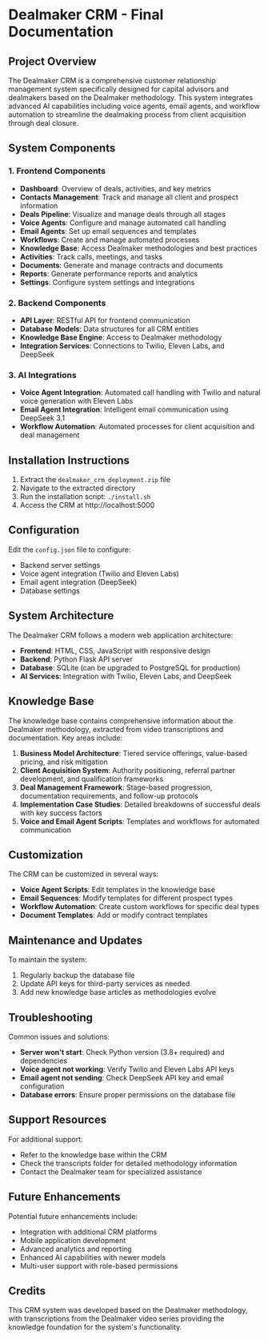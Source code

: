 # Dealmaker CRM - Final Documentation

## Project Overview

The Dealmaker CRM is a comprehensive customer relationship management system specifically designed for capital advisors and dealmakers based on the Dealmaker methodology. This system integrates advanced AI capabilities including voice agents, email agents, and workflow automation to streamline the dealmaking process from client acquisition through deal closure.

## System Components

### 1. Frontend Components
- **Dashboard**: Overview of deals, activities, and key metrics
- **Contacts Management**: Track and manage all client and prospect information
- **Deals Pipeline**: Visualize and manage deals through all stages
- **Voice Agents**: Configure and manage automated call handling
- **Email Agents**: Set up email sequences and templates
- **Workflows**: Create and manage automated processes
- **Knowledge Base**: Access Dealmaker methodologies and best practices
- **Activities**: Track calls, meetings, and tasks
- **Documents**: Generate and manage contracts and documents
- **Reports**: Generate performance reports and analytics
- **Settings**: Configure system settings and integrations

### 2. Backend Components
- **API Layer**: RESTful API for frontend communication
- **Database Models**: Data structures for all CRM entities
- **Knowledge Base Engine**: Access to Dealmaker methodology
- **Integration Services**: Connections to Twilio, Eleven Labs, and DeepSeek

### 3. AI Integrations
- **Voice Agent Integration**: Automated call handling with Twilio and natural voice generation with Eleven Labs
- **Email Agent Integration**: Intelligent email communication using DeepSeek 3.1
- **Workflow Automation**: Automated processes for client acquisition and deal management

## Installation Instructions

1. Extract the `dealmaker_crm_deployment.zip` file
2. Navigate to the extracted directory
3. Run the installation script: `./install.sh`
4. Access the CRM at http://localhost:5000

## Configuration

Edit the `config.json` file to configure:
- Backend server settings
- Voice agent integration (Twilio and Eleven Labs)
- Email agent integration (DeepSeek)
- Database settings

## System Architecture

The Dealmaker CRM follows a modern web application architecture:
- **Frontend**: HTML, CSS, JavaScript with responsive design
- **Backend**: Python Flask API server
- **Database**: SQLite (can be upgraded to PostgreSQL for production)
- **AI Services**: Integration with Twilio, Eleven Labs, and DeepSeek

## Knowledge Base

The knowledge base contains comprehensive information about the Dealmaker methodology, extracted from video transcriptions and documentation. Key areas include:

1. **Business Model Architecture**: Tiered service offerings, value-based pricing, and risk mitigation
2. **Client Acquisition System**: Authority positioning, referral partner development, and qualification frameworks
3. **Deal Management Framework**: Stage-based progression, documentation requirements, and follow-up protocols
4. **Implementation Case Studies**: Detailed breakdowns of successful deals with key success factors
5. **Voice and Email Agent Scripts**: Templates and workflows for automated communication

## Customization

The CRM can be customized in several ways:
- **Voice Agent Scripts**: Edit templates in the knowledge base
- **Email Sequences**: Modify templates for different prospect types
- **Workflow Automation**: Create custom workflows for specific deal types
- **Document Templates**: Add or modify contract templates

## Maintenance and Updates

To maintain the system:
1. Regularly backup the database file
2. Update API keys for third-party services as needed
3. Add new knowledge base articles as methodologies evolve

## Troubleshooting

Common issues and solutions:
- **Server won't start**: Check Python version (3.8+ required) and dependencies
- **Voice agent not working**: Verify Twilio and Eleven Labs API keys
- **Email agent not sending**: Check DeepSeek API key and email configuration
- **Database errors**: Ensure proper permissions on the database file

## Support Resources

For additional support:
- Refer to the knowledge base within the CRM
- Check the transcripts folder for detailed methodology information
- Contact the Dealmaker team for specialized assistance

## Future Enhancements

Potential future enhancements include:
- Integration with additional CRM platforms
- Mobile application development
- Advanced analytics and reporting
- Enhanced AI capabilities with newer models
- Multi-user support with role-based permissions

## Credits

This CRM system was developed based on the Dealmaker methodology, with transcriptions from the Dealmaker video series providing the knowledge foundation for the system's functionality.
